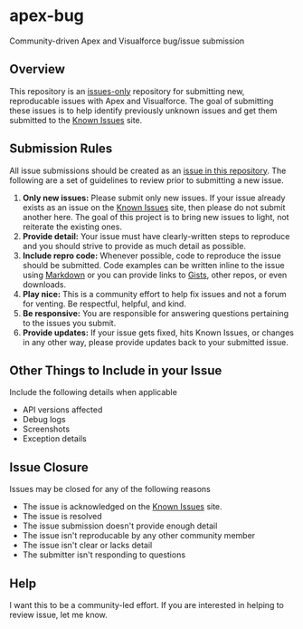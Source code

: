 apex-bug
========

Community-driven Apex and Visualforce bug/issue submission

## Overview

This repository is an [issues-only](https://github.com/kevinohara80/apex-bug/issues) repository for submitting new, reproducable issues with Apex and Visualforce. The goal of submitting these issues is to help identify previously unknown issues and get them submitted to the [Known Issues](https://success.salesforce.com/issues_index) site.

## Submission Rules

All issue submissions should be created as an [issue in this repository](https://github.com/kevinohara80/apex-bug/issues). The following are a set of guidelines to review prior to submitting a new issue.

1. **Only new issues:** Please submit only new issues. If your issue already exists as an issue on the [Known Issues](https://success.salesforce.com/issues_index) site, then please do not submit another here. The goal of this project is to bring new issues to light, not reiterate the existing ones.
2. **Provide detail:** Your issue must have clearly-written steps to reproduce and you should strive to provide as much detail as possible.
3. **Include repro code:** Whenever possible, code to reproduce the issue should be submitted. Code examples can be written inline to the issue using [Markdown](https://help.github.com/articles/github-flavored-markdown) or you can provide links to [Gists](https://gist.github.com/), other repos, or even downloads.
4. **Play nice:** This is a community effort to help fix issues and not a forum for venting. Be respectful, helpful, and kind.
5. **Be responsive:** You are responsible for answering questions pertaining to the issues you submit.
6. **Provide updates:** If your issue gets fixed, hits Known Issues, or changes in any other way, please provide updates back to your submitted issue.

## Other Things to Include in your Issue

Include the following details when applicable

* API versions affected
* Debug logs
* Screenshots
* Exception details

## Issue Closure

Issues may be closed for any of the following reasons

* The issue is acknowledged on the [Known Issues](https://success.salesforce.com/issues_index) site.
* The issue is resolved
* The issue submission doesn't provide enough detail
* The issue isn't reproducable by any other community member
* The issue isn't clear or lacks detail
* The submitter isn't responding to questions

## Help

I want this to be a community-led effort. If you are interested in helping to review issue, let me know.
